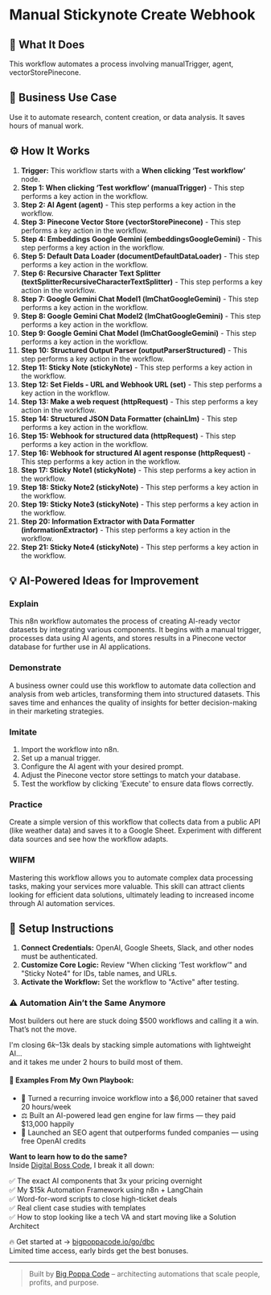 # Manual Stickynote Create Webhook

## 🚀 What It Does
This workflow automates a process involving manualTrigger, agent, vectorStorePinecone.

## 💼 Business Use Case
Use it to automate research, content creation, or data analysis. It saves hours of manual work.

## ⚙️ How It Works
1.  **Trigger:** This workflow starts with a **When clicking ‘Test workflow’** node.
2. **Step 1: When clicking ‘Test workflow’ (manualTrigger)** - This step performs a key action in the workflow.
3. **Step 2: AI Agent (agent)** - This step performs a key action in the workflow.
4. **Step 3: Pinecone Vector Store (vectorStorePinecone)** - This step performs a key action in the workflow.
5. **Step 4: Embeddings Google Gemini (embeddingsGoogleGemini)** - This step performs a key action in the workflow.
6. **Step 5: Default Data Loader (documentDefaultDataLoader)** - This step performs a key action in the workflow.
7. **Step 6: Recursive Character Text Splitter (textSplitterRecursiveCharacterTextSplitter)** - This step performs a key action in the workflow.
8. **Step 7: Google Gemini Chat Model1 (lmChatGoogleGemini)** - This step performs a key action in the workflow.
9. **Step 8: Google Gemini Chat Model2 (lmChatGoogleGemini)** - This step performs a key action in the workflow.
10. **Step 9: Google Gemini Chat Model (lmChatGoogleGemini)** - This step performs a key action in the workflow.
11. **Step 10: Structured Output Parser (outputParserStructured)** - This step performs a key action in the workflow.
12. **Step 11: Sticky Note (stickyNote)** - This step performs a key action in the workflow.
13. **Step 12: Set Fields - URL and Webhook URL (set)** - This step performs a key action in the workflow.
14. **Step 13: Make a web request (httpRequest)** - This step performs a key action in the workflow.
15. **Step 14: Structured JSON Data Formatter (chainLlm)** - This step performs a key action in the workflow.
16. **Step 15: Webhook for structured data (httpRequest)** - This step performs a key action in the workflow.
17. **Step 16: Webhook for structured AI agent response (httpRequest)** - This step performs a key action in the workflow.
18. **Step 17: Sticky Note1 (stickyNote)** - This step performs a key action in the workflow.
19. **Step 18: Sticky Note2 (stickyNote)** - This step performs a key action in the workflow.
20. **Step 19: Sticky Note3 (stickyNote)** - This step performs a key action in the workflow.
21. **Step 20: Information Extractor with Data Formatter (informationExtractor)** - This step performs a key action in the workflow.
22. **Step 21: Sticky Note4 (stickyNote)** - This step performs a key action in the workflow.

## 💡 AI-Powered Ideas for Improvement
### Explain
This n8n workflow automates the process of creating AI-ready vector datasets by integrating various components. It begins with a manual trigger, processes data using AI agents, and stores results in a Pinecone vector database for further use in AI applications.

### Demonstrate
A business owner could use this workflow to automate data collection and analysis from web articles, transforming them into structured datasets. This saves time and enhances the quality of insights for better decision-making in their marketing strategies.

### Imitate
1. Import the workflow into n8n.
2. Set up a manual trigger.
3. Configure the AI agent with your desired prompt.
4. Adjust the Pinecone vector store settings to match your database.
5. Test the workflow by clicking 'Execute' to ensure data flows correctly.

### Practice
Create a simple version of this workflow that collects data from a public API (like weather data) and saves it to a Google Sheet. Experiment with different data sources and see how the workflow adapts.

### WIIFM
Mastering this workflow allows you to automate complex data processing tasks, making your services more valuable. This skill can attract clients looking for efficient data solutions, ultimately leading to increased income through AI automation services.

## 🔧 Setup Instructions
1. **Connect Credentials:** OpenAI, Google Sheets, Slack, and other nodes must be authenticated.
2. **Customize Core Logic:** Review "When clicking ‘Test workflow’" and "Sticky Note4" for IDs, table names, and URLs.
3. **Activate the Workflow:** Set the workflow to "Active" after testing.

### ⚠️ Automation Ain’t the Same Anymore

Most builders out here are stuck doing $500 workflows and calling it a win.  
That’s not the move.  

I'm closing $6k–$13k deals by stacking simple automations with lightweight AI...  
and it takes me under 2 hours to build most of them.

#### 🧠 Examples From My Own Playbook:
- 🔁 Turned a recurring invoice workflow into a $6,000 retainer that saved 20 hours/week  
- ⚖️ Built an AI-powered lead gen engine for law firms — they paid $13,000 happily  
- 🚀 Launched an SEO agent that outperforms funded companies — using free OpenAI credits  

**Want to learn how to do the same?**  
Inside [Digital Boss Code](https://bigpoppacode.io/go/dbc), I break it all down:

✅ The exact AI components that 3x your pricing overnight  
✅ My $15k Automation Framework using n8n + LangChain  
✅ Word-for-word scripts to close high-ticket deals  
✅ Real client case studies with templates  
✅ How to stop looking like a tech VA and start moving like a Solution Architect  

🔥 Get started at → [bigpoppacode.io/go/dbc](https://bigpoppacode.io/go/dbc)  
Limited time access, early birds get the best bonuses.

---
> Built by [Big Poppa Code](https://bigpoppacode.io) – architecting automations that scale people, profits, and purpose.
